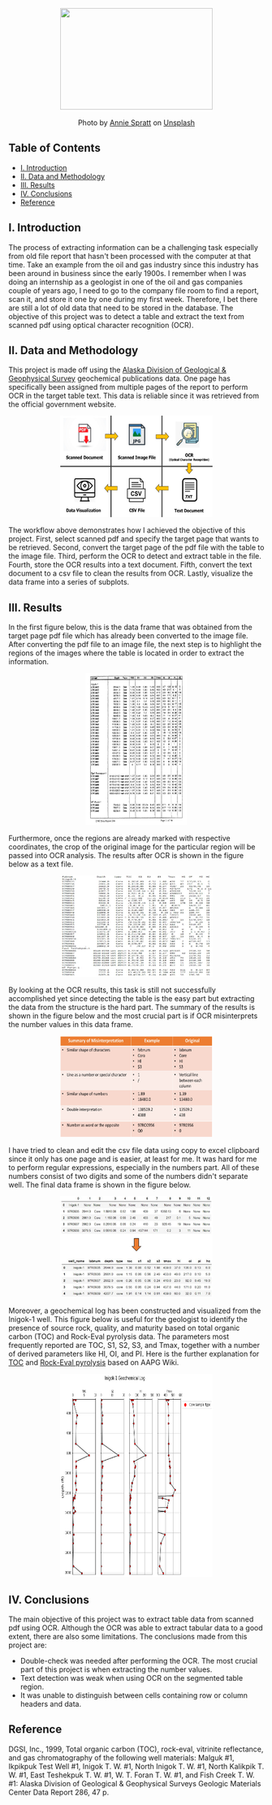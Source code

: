 <p align="center">
  <img width="300" height="200" src="https://github.com/a-pradono/extract_scanned_pdf/blob/main/Images/header.jpg">
</p>
<p align="center">
Photo by <a href="https://unsplash.com/@anniespratt?utm_source=unsplash&utm_medium=referral&utm_content=creditCopyText">Annie Spratt</a> on <a href="https://unsplash.com/s/photos/old-files?utm_source=unsplash&utm_medium=referral&utm_content=creditCopyText">Unsplash</a>
</p>

## Table of Contents

- [I. Introduction](#i-introduction)
- [II. Data and Methodology](#ii-data-and-methodology)
- [III. Results](#iii-results)
- [IV. Conclusions](#iv-conclusions)
- [Reference](#reference)

## I. Introduction
The process of extracting information can be a challenging task especially from old file report that hasn't been processed with the computer at that time. Take an example from the oil and gas industry since this industry has been around in business since the early 1900s. I remember when I was doing an internship as a geologist in one of the oil and gas companies couple of years ago, I need to go to the company file room to find a report, scan it, and store it one by one during my first week. Therefore, I bet there are still a lot of old data that need to be stored in the database. The objective of this project was to detect a table and extract the text from scanned pdf using optical character recognition (OCR).

## II. Data and Methodology
This project is made off using the [Alaska Division of Geological & Geophysical Survey](https://dggs.alaska.gov/) geochemical publications data. One page has specifically been assigned from multiple pages of the report to perform OCR in the target table text. This data is reliable since it was retrieved from the official government website.

<p align="center">
  <img width="300" height="200" src="https://github.com/a-pradono/extract_scanned_pdf/blob/main/Images/workflow.jpg">
</p>

The workflow above demonstrates how I achieved the objective of this project. First, select scanned pdf and specify the target page that wants to be retrieved. Second, convert the target page of the pdf file with the table to the image file. Third, perform the OCR to detect and extract table in the file. Fourth, store the OCR results into a text document. Fifth, convert the text document to a csv file to clean the results from OCR. Lastly, visualize the data frame into a series of subplots.

## III. Results
In the first figure below, this is the data frame that was obtained from the target page pdf file which has already been converted to the image file. After converting the pdf file to an image file, the next step is to highlight the regions of the images where the table is located in order to extract the information.

<p align="center">
  <img width="200" height="300" src="https://github.com/a-pradono/extract_scanned_pdf/blob/main/Images/plot01.jpg">
</p>

Furthermore, once the regions are already marked with respective coordinates, the crop of the original image for the particular region will be passed into OCR analysis. The results after OCR is shown in the figure below as a text file.

<p align="center">
  <img width="300" height="200" src="https://github.com/a-pradono/extract_scanned_pdf/blob/main/Images/plot02.JPG">
</p>

By looking at the OCR results, this task is still not successfully accomplished yet since detecting the table is the easy part but extracting the data from the structure is the hard part. The summary of the results is shown in the figure below and the most crucial part is if OCR misinterprets the number values in this data frame. 

<p align="center">
  <img width="300" height="200" src="https://github.com/a-pradono/extract_scanned_pdf/blob/main/Images/plot03.jpg">
</p>

I have tried to clean and edit the csv file data using copy to excel clipboard since it only has one page and is easier, at least for me. It was hard for me to perform regular expressions, especially in the numbers part. All of these numbers consist of two digits and some of the numbers didn't separate well. The final data frame is shown in the figure below.

<p align="center">
  <img width="300" height="200" src="https://github.com/a-pradono/extract_scanned_pdf/blob/main/Images/plot04.jpg">
</p>

Moreover, a geochemical log has been constructed and visualized from the Inigok-1 well. This figure below is useful for the geologist to identify the presence of source rock, quality, and maturity based on total organic carbon (TOC) and Rock-Eval pyrolysis data. The parameters most frequently reported are TOC, S1, S2, S3, and Tmax, together with a number of derived parameters like HI, OI, and PI. Here is the further explanation for [TOC](https://wiki.aapg.org/Source_rock_richness) and [Rock-Eval pyrolysis](https://wiki.aapg.org/Rock-Eval_pyrolysis) based on AAPG Wiki.

<p align="center">
  <img width="300" height="400" src="https://github.com/a-pradono/extract_scanned_pdf/blob/main/Images/plot05.jpg">
</p>

## IV. Conclusions
The main objective of this project was to extract table data from scanned pdf using OCR. Although the OCR was able to extract tabular data to a good extent, there are also some limitations. The conclusions made from this project are:
  * Double-check was needed after performing the OCR. The most crucial part of this project is when extracting the number values.
  * Text detection was weak when using OCR on the segmented table region. 
  * It was unable to distinguish between cells containing row or column headers and data.

## Reference
DGSI, Inc., 1999, Total organic carbon (TOC), rock-eval, vitrinite reflectance, and gas chromatography of the following well materials: Malguk #1, Ikpikpuk Test Well #1, Inigok T. W. #1, North Inigok T. W. #1, North Kalikpik T. W. #1, East Teshekpuk T. W. #1, W. T. Foran T. W. #1, and Fish Creek T. W. #1: Alaska Division of Geological & Geophysical Surveys Geologic Materials Center Data Report 286, 47 p.
